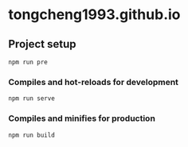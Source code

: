 # tongcheng1993.github.io

## Project setup
```
npm run pre
```

### Compiles and hot-reloads for development
```
npm run serve
```

### Compiles and minifies for production
```
npm run build
```



